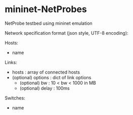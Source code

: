 mininet-NetProbes
=================

NetProbe testbed using mininet emulation

Network specification format (json style, UTF-8 encoding):

Hosts:

* name
 
Links:

* hosts : array of connected hosts
* (optional) options : dict of link options
	* (optional) bw : 10 < bw < 1000 in MB
	* (optional) delay : 100ms

Switches:

* name